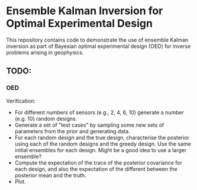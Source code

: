 # Ensemble Kalman Inversion for Optimal Experimental Design

This repository contains code to demonstrate the use of ensemble Kalman inversion as part of Bayesian optimal experimental design (OED) for inverse problems arising in geophysics.

## TODO:
### OED
Verification: 
 - For different numbers of sensors (e.g., 2, 4, 6, 10) generate a number (e.g. 10) random designs. 
 - Generate a set of "test cases" by sampling some new sets of parameters from the prior and generating data. 
 - For each random design and the true design, characterise the posterior using each of the random designs and the greedy design. Use the same initial ensembles for each design. Might be a good idea to use a larger ensemble?
 - Compute the expectation of the trace of the posterior covariance for each design, and also the expectation of the different between the posterior mean and the truth.
 - Plot.